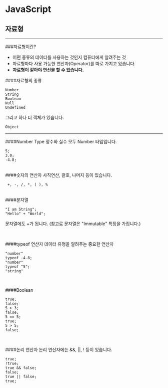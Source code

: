 # JavaScript

## 자료형

---

###자료형이란?

- 어떤 종류의 데이터를 사용하는 것인지 컴퓨터에게 알려주는 것
- 자료형마다 사용 가능한 연산자(Operator)를 따로 가지고 있습니다.
- **자료형이 같아야 연산을 할 수 있습니다.**
  <br>

####자료형의 종류

```
Number
String
Boolean
Null
Undefined
```

그리고 하나 더 객체가 있습니다.

```
Object
```

---

####Number Type
정수와 실수 모두 Number 타입입니다.

```
5;
3.0;
-4.8;
```

<br>
####숫자의 연산자
사칙연산, 괄호, 나머지 등이 있습니다.

```
 +, -, /, *, ( ), %
```

<br>
####문자열

```
"I am String";
"Hello" + "World";
```

문자열에도 +가 됩니다. (참고로 문자열은 "Immutable" 특징을 가집니다.)

<br>

####typeof 연산자
데이터 유형을 알려주는 중요한 연산자

```typeof 5;
"number"
typeof -4.8;
"number"
typeof "5";
"string"
```

<br>

####Boolean

```
true;
false;
5 > 3;
false;
5 == 5;
true;
5 > 5;
false;
```

<br>

####논리 연산자
논리 연산자에는 &&, ||, ! 등이 있습니다.

```
true;
!true;
true && false;
false;
true || false;
true;
```
